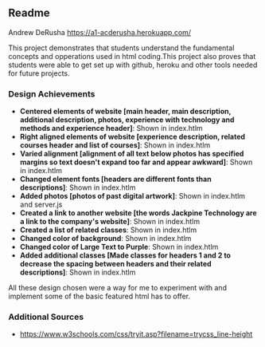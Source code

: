 Readme
---

Andrew DeRusha 
https://a1-acderusha.herokuapp.com/

This project demonstrates that students understand the fundamental concepts and opperations used in html coding.This project also proves that students were able to get set up with github, heroku and other tools needed for future projects.

### Design Achievements
- **Centered elements of website [main header, main description, additional description, photos, experience with technology and methods and experience header]**: Shown in index.htlm
- **Right aligned elements of website [experience description, related courses header and list of courses]**: Shown in index.htlm
- **Varied alignment [alignment of all text below photos has specified margins so text doesn't expand too far and appear awkward]**: Shown in index.htlm
- **Changed element fonts [headers are different fonts than descriptions]**: Shown in index.htlm
- **Added photos [photos of past digital artwork]**: Shown in index.htlm and server.js
- **Created a link to another website [the words Jackpine Technology are a link to the company's website]**: Shown in index.htlm
- **Created a list of related classes**: Shown in index.htlm
- **Changed color of background**: Shown in index.htlm
- **Changed color of Large Text to Purple**: Shown in index.htlm
- **Added additional classes [Made classes for headers 1 and 2 to decrease the spacing between headers and their related descriptions]**: Shown in index.htlm

All these design chosen were a way for me to experiment with and implement some of the basic featured html has to offer.

### Additional Sources
- https://www.w3schools.com/css/tryit.asp?filename=trycss_line-height
